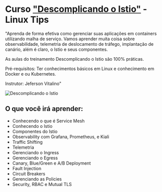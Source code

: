 # Curso ["Descomplicando o Istio"](https://www.linuxtips.io/products/descomplicando-o-istio) - Linux Tips

"Aprenda de forma efetiva como gerenciar suas aplicações em containers utilizando malha de serviço. Vamos aprender muita coisa sobre observabilidade, telemetria de deslocamento de tráfego, implantação de canário, além é claro, o Istio e seus componentes.

As aulas do treinamento Descomplicando o Istio são 100% práticas.

Pré-requisitos:
Ter conhecimentos básicos em Linux e conhecimento em Docker e ou Kubernetes.

Instrutor:
Jeferson Vitalino"

![Descomplicando o Istio](https://cdn.shopify.com/s/files/1/0586/9430/3893/products/CAPA-Istio.png?v=1638246105)

## O que você irá aprender:
* Conhecendo o que é Service Mesh
* Conhecendo o Istio
* Componentes do Istio
* Observability com Grafana, Prometheus, e Kiali
* Traffic Shifting
* Telemetria
* Gerenciando o Ingress
* Gerenciando o Egress
* Canary, Blue/Green e A/B Deployment
* Fault Injection
* Circuit Breakers
* Gerenciando as Policies
* Security, RBAC e Mutual TLS